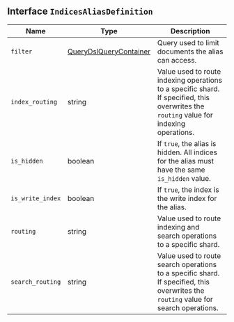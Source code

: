 ## Interface `IndicesAliasDefinition`

| Name | Type | Description |
| - | - | - |
| `filter` | [QueryDslQueryContainer](./QueryDslQueryContainer.md) | Query used to limit documents the alias can access. |
| `index_routing` | string | Value used to route indexing operations to a specific shard. If specified, this overwrites the `routing` value for indexing operations. |
| `is_hidden` | boolean | If `true`, the alias is hidden. All indices for the alias must have the same `is_hidden` value. |
| `is_write_index` | boolean | If `true`, the index is the write index for the alias. |
| `routing` | string | Value used to route indexing and search operations to a specific shard. |
| `search_routing` | string | Value used to route search operations to a specific shard. If specified, this overwrites the `routing` value for search operations. |
